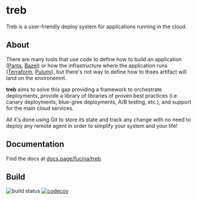 # treb

Treb is a user-friendly deploy system for applications running in the cloud.

## About

There are many tools that use code to define how to build an application ([Pants](https://www.pantsbuild.org/), [Bazel](https://bazel.build/)) or how the infrastructure where the application runs ([Terraform](terraform.io/), [Pulumi](https://www.pulumi.com/)), but there's not way to define how to thses artifact will land on the environemnt.

**treb** aims to solve this gap providing a framework to orchestrate deployments, provide a library of libraries of 
proven best practices (i.e. canary deployments, blue-gree deployments, A/B testing, etc.), and support for the main cloud services.

All it's done using Git to store its state and track any change with no need to deploy any remote agent in order to
simplify your system and your life!

## Documentation

Find the docs at [docs.page/fucina/treb](https://docs.page/fucina/treb).

## Build

![build status](https://github.com/fucina/treb/actions/workflows/pants.yaml/badge.svg)
[![codecov](https://codecov.io/gh/fucina/treb/branch/main/graph/badge.svg?token=J503LNI5X1)](https://codecov.io/gh/fucina/treb)
